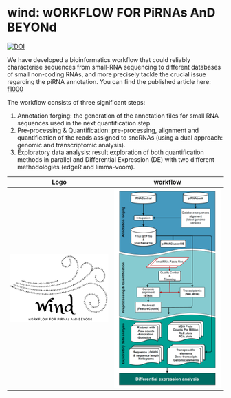 # wind: wORKFLOW FOR PiRNAs AnD BEYONd

<a href="https://doi.org/10.5281/zenodo.4727863"><img src="https://zenodo.org/badge/DOI/10.5281/zenodo.4727863.svg" alt="DOI"></a>


We have developed a bioinformatics workflow that could reliably 
characterise sequences from small-RNA sequencing to different databases 
of small non-coding RNAs, and more precisely tackle the crucial issue regarding the piRNA annotation.
You can find the published article here: [f1000](https://f1000research.com/articles/10-1/v1#)

The workflow consists of three significant steps:  
1. Annotation forging: the generation of the annotation files for small RNA sequences used in the next quantification step.  
2. Pre-processing & Quantification: pre-processing, alignment and quantification of the reads assigned to sncRNAs (using a dual approach: genomic and transcriptomic analysis).  
3. Exploratory data analysis: result exploration of both quantification methods in parallel and Differential Expression (DE) with two different methodologies (edgeR and limma-voom).

Logo | workflow
--- | ---
<img src="WIND_LOGO.png" width="600"> | <img src="Figure_workflow.jpg" width="600">  
